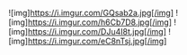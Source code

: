 ![img]https://i.imgur.com/GQsab2a.jpg[/img]
![img]https://i.imgur.com/h6Cb7D8.jpg[/img]
![img]https://i.imgur.com/DJu4I8t.jpg[/img]
![img]https://i.imgur.com/eC8nTsj.jpg[/img]
